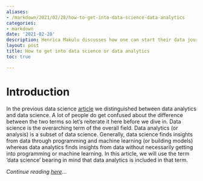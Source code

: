 ```yaml
---
aliases:
- /markdown/2021/02/28/how-to-get-into-data-science-data-analytics
categories:
- markdown
date: '2021-02-28'
description: Henrica Makulu discusses how one can start their data journey..
layout: post
title: How to get into data science or data analytics
toc: true

---
```


# Introduction

In the previous data science [article](https://resiliatech.com/differences-between-data-science-data-analytics-and-big-data/) we distinguished between data analytics and data science. A lot of people do get confused about the difference between the two terms so let’s reiterate it here before we dive in. Data science is the overarching term of the overall field. Data analytics (or analysis) is a subset of data science. Generally, data science finds insights from data through programming and machine learning (or building models) whereas data analytics finds insights from data without necessarily getting into programming or machine learning. In this article, we will use the term ‘data science’ bearing in mind that data analytics is included in that term.

_Continue reading_ [_here_](https://resiliatech.com/how-to-get-into-data-science-or-data-analytics/)...

